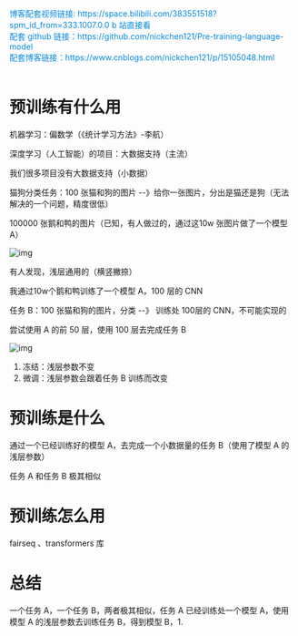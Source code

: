 <div><a href="https://space.bilibili.com/383551518?spm_id_from=333.1007.0.0" style="text-decoration: none; color: rgba(7, 137, 224, 1)" target="_blank">博客配套视频链接: https://space.bilibili.com/383551518?spm_id_from=333.1007.0.0  b 站直接看</a></div>

<div><a href="https://github.com/nickchen121/Pre-training-language-model" style="text-decoration: none; color: rgba(7, 137, 224, 1)" target="_blank">配套 github 链接：https://github.com/nickchen121/Pre-training-language-model</a></div>

<div><a href="https://www.cnblogs.com/nickchen121/p/16470443.html" style="text-decoration: none; color: rgba(7, 137, 224, 1)" target="_blank">配套博客链接：https://www.cnblogs.com/nickchen121/p/15105048.html</a></div><br>

# 预训练有什么用

机器学习：偏数学（《统计学习方法》-李航）

深度学习（人工智能）的项目：大数据支持（主流）



我们很多项目没有大数据支持（小数据）

猫狗分类任务：100 张猫和狗的图片 --》给你一张图片，分出是猫还是狗（无法解决的一个问题，精度很低）



100000 张鹅和鸭的图片（已知，有人做过的，通过这10w 张图片做了一个模型 A）



![img](https://imgmd.oss-cn-shanghai.aliyuncs.com/BERT_IMG/%E5%9B%BE%E5%83%8F%E9%A2%84%E8%AE%AD%E7%BB%83%E7%A4%BA%E4%BE%8B.jpg)

有人发现，浅层通用的（横竖撇捺）



我通过10w个鹅和鸭训练了一个模型 A，100 层的 CNN



任务 B：100 张猫和狗的图片，分类 --》 训练处 100层的 CNN，不可能实现的



尝试使用 A 的前 50 层，使用 100 层去完成任务 B



![img](https://imgmd.oss-cn-shanghai.aliyuncs.com/BERT_IMG/%E9%A2%84%E8%AE%AD%E7%BB%83%E7%9A%84%E5%BA%94%E7%94%A8.jpg)

1. 冻结：浅层参数不变
2. 微调：浅层参数会跟着任务 B 训练而改变





# 预训练是什么

通过一个已经训练好的模型 A，去完成一个小数据量的任务 B（使用了模型 A 的浅层参数）

任务 A 和任务 B 极其相似

# 预训练怎么用

fairseq 、transformers 库

# 总结

一个任务 A，一个任务 B，两者极其相似，任务 A 已经训练处一个模型 A，使用模型 A 的浅层参数去训练任务 B，得到模型 B，1.